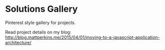 # Solutions Gallery

Pinterest style gallery for projects.

Read project details on my blog:
http://blog.mattperkins.me/2015/04/01/moving-to-a-javascript-application-architecture/